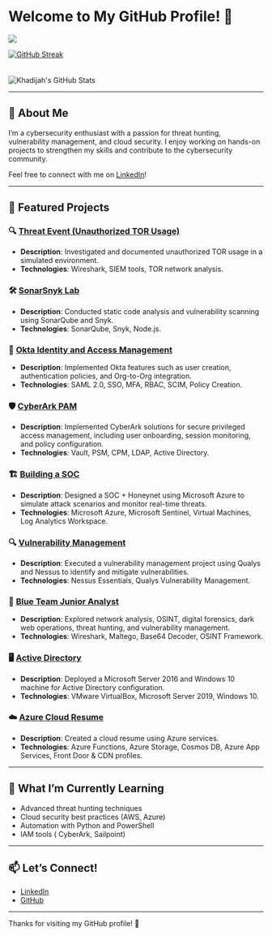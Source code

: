 # Welcome to My GitHub Profile! 👋  
![](https://komarev.com/ghpvc/?username=khadijahW&color=green)  

[![GitHub Streak](https://github-readme-streak-stats.herokuapp.com?user=khadijahW&theme=tokyonight)](https://git.io/streak-stats)  
<br>  
![Khadijah's GitHub Stats](https://github-readme-stats.vercel.app/api?username=khadijahW&show_icons=true&theme=tokyonight)  

---

## 👋 About Me  
I’m a cybersecurity enthusiast with a passion for threat hunting, vulnerability management, and cloud security. I enjoy working on hands-on projects to strengthen my skills and contribute to the cybersecurity community.  

Feel free to connect with me on [LinkedIn](https://www.linkedin.com/in/khadijah-w-44bb48238/)!  

---

## 🚀 Featured Projects  

### 🔍 [Threat Event (Unauthorized TOR Usage)](https://github.com/kdee028/Flash028/blob/0c6322ee92e7067c6b14988d3cc215471c147a6f/Threat-Hunting.md)  
- **Description**: Investigated and documented unauthorized TOR usage in a simulated environment.  
- **Technologies**: Wireshark, SIEM tools, TOR network analysis.  

### 🛠️ [SonarSnyk Lab](https://github.com/khadijahW/Flash028/blob/226a571bce421dd420b28b3ea954d7f3a94f3c47/SonarSnyk/SonarSnyk.md)  
- **Description**: Conducted static code analysis and vulnerability scanning using SonarQube and Snyk.  
- **Technologies**: SonarQube, Snyk, Node.js.  

### 🔐 [Okta Identity and Access Management](Okta/Okta.md)
- **Description**: Implemented Okta features such as user creation, authentication policies, and Org-to-Org integration.  
- **Technologies**: SAML 2.0, SSO, MFA, RBAC, SCIM, Policy Creation.  

### 🛡️ [CyberArk PAM](https://github.com/kdee028/Flash028/blob/3e8eff4000e2ee34c1d41afe97ae2a6c3d25fdc0/Cyberark/Cyberark.md)  
- **Description**: Implemented CyberArk solutions for secure privileged access management, including user onboarding, session monitoring, and policy configuration.  
- **Technologies**: Vault, PSM, CPM, LDAP, Active Directory.  

### 🏗️ [Building a SOC](https://github.com/Flash028/Flash028/blob/main/BUILDING%20A%20SOC/building-a-soc.md)  
- **Description**: Designed a SOC + Honeynet using Microsoft Azure to simulate attack scenarios and monitor real-time threats.  
- **Technologies**: Microsoft Azure, Microsoft Sentinel, Virtual Machines, Log Analytics Workspace.  

### 🔍 [Vulnerability Management](https://github.com/Flash028/Flash028/blob/main/Vulnerability%20Assessment/Vulnerability.Assessment.md)  
- **Description**: Executed a vulnerability management project using Qualys and Nessus to identify and mitigate vulnerabilities.  
- **Technologies**: Nessus Essentials, Qualys Vulnerability Management.  

### 🔵 [Blue Team Junior Analyst](https://github.com/khadijahW/Flash028/blob/main/Blue%20Team%20Junior%20Analyst/SBT.md)  
- **Description**: Explored network analysis, OSINT, digital forensics, dark web operations, threat hunting, and vulnerability management.  
- **Technologies**: Wireshark, Maltego, Base64 Decoder, OSINT Framework.  

### 🖥️ [Active Directory](https://github.com/khadijahW/Flash028/blob/main/Active%20Directory.md)  
- **Description**: Deployed a Microsoft Server 2016 and Windows 10 machine for Active Directory configuration.  
- **Technologies**: VMware VirtualBox, Microsoft Server 2019, Windows 10.  

### ☁️ [Azure Cloud Resume](https://github.com/khadijahW/CyberFlash/blob/179579dcebc2476c707f70b37321e3e49116093f/README.md)  
- **Description**: Created a cloud resume using Azure services.  
- **Technologies**: Azure Functions, Azure Storage, Cosmos DB, Azure App Services, Front Door & CDN profiles.  

---

## 🌱 What I’m Currently Learning  
- Advanced threat hunting techniques  
- Cloud security best practices (AWS, Azure)  
- Automation with Python and PowerShell
- IAM tools ( CyberArk, Sailpoint)

---

## 📫 Let’s Connect!  
- [LinkedIn](https://www.linkedin.com/in/khadijah-w-44bb48238/)  
- [GitHub](https://github.com/khadijahW)  

---

Thanks for visiting my GitHub profile! 🚀  

